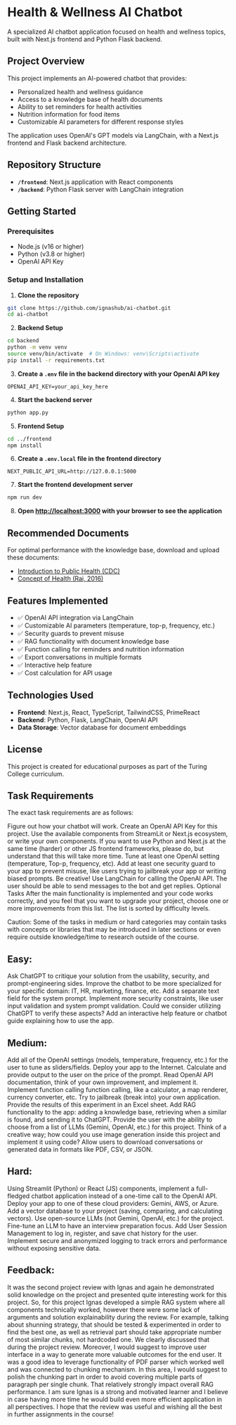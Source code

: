 # Health & Wellness AI Chatbot

A specialized AI chatbot application focused on health and wellness topics, built with Next.js frontend and Python Flask backend.

## Project Overview

This project implements an AI-powered chatbot that provides:

- Personalized health and wellness guidance
- Access to a knowledge base of health documents
- Ability to set reminders for health activities
- Nutrition information for food items
- Customizable AI parameters for different response styles

The application uses OpenAI's GPT models via LangChain, with a Next.js frontend and Flask backend architecture.

## Repository Structure

- **`/frontend`**: Next.js application with React components
- **`/backend`**: Python Flask server with LangChain integration

## Getting Started

### Prerequisites

- Node.js (v16 or higher)
- Python (v3.8 or higher)
- OpenAI API Key

### Setup and Installation

1. **Clone the repository**

```bash
git clone https://github.com/ignashub/ai-chatbot.git
cd ai-chatbot
```

2. **Backend Setup**

```bash
cd backend
python -m venv venv
source venv/bin/activate  # On Windows: venv\Scripts\activate
pip install -r requirements.txt
```

3. **Create a `.env` file in the backend directory with your OpenAI API key**

```
OPENAI_API_KEY=your_api_key_here
```

4. **Start the backend server**

```bash
python app.py
```

5. **Frontend Setup**

```bash
cd ../frontend
npm install
```

6. **Create a `.env.local` file in the frontend directory**

```
NEXT_PUBLIC_API_URL=http://127.0.0.1:5000
```

7. **Start the frontend development server**

```bash
npm run dev
```

8. **Open [http://localhost:3000](http://localhost:3000) with your browser to see the application**

## Recommended Documents

For optimal performance with the knowledge base, download and upload these documents:

- [Introduction to Public Health (CDC)](https://www.cdc.gov/training-publichealth101/media/pdfs/introduction-to-public-health.pdf)
- [Concept of Health (Rai, 2016)](https://www.gfmer.ch/GFMER_members/pdf/Concept-health-Rai-2016.pdf)

## Features Implemented

- ✅ OpenAI API integration via LangChain
- ✅ Customizable AI parameters (temperature, top-p, frequency, etc.)
- ✅ Security guards to prevent misuse
- ✅ RAG functionality with document knowledge base
- ✅ Function calling for reminders and nutrition information
- ✅ Export conversations in multiple formats
- ✅ Interactive help feature
- ✅ Cost calculation for API usage

## Technologies Used

- **Frontend**: Next.js, React, TypeScript, TailwindCSS, PrimeReact
- **Backend**: Python, Flask, LangChain, OpenAI API
- **Data Storage**: Vector database for document embeddings

## License

This project is created for educational purposes as part of the Turing College curriculum. 

## Task Requirements

The exact task requirements are as follows:

Figure out how your chatbot will work.
Create an OpenAI API Key for this project.
Use the available components from StreamLit or Next.js ecosystem, or write your own components. If you want to use Python and Next.js at the same time (harder) or other JS frontend frameworks, please do, but understand that this will take more time.
Tune at least one OpenAI setting (temperature, Top-p, frequency, etc).
Add at least one security guard to your app to prevent misuse, like users trying to jailbreak your app or writing biased prompts. Be creative!
Use LangChain for calling the OpenAI API.
The user should be able to send messages to the bot and get replies.
Optional Tasks
After the main functionality is implemented and your code works correctly, and you feel that you want to upgrade your project, choose one or more improvements from this list. The list is sorted by difficulty levels.

Caution: Some of the tasks in medium or hard categories may contain tasks with concepts or libraries that may be introduced in later sections or even require outside knowledge/time to research outside of the course.

## Easy:

Ask ChatGPT to critique your solution from the usability, security, and prompt-engineering sides.
Improve the chatbot to be more specialized for your specific domain: IT, HR, marketing, finance, etc.
Add a separate text field for the system prompt.
Implement more security constraints, like user input validation and system prompt validation. Could we consider utilizing ChatGPT to verify these aspects?
Add an interactive help feature or chatbot guide explaining how to use the app.

## Medium:

Add all of the OpenAI settings (models, temperature, frequency, etc.) for the user to tune as sliders/fields.
Deploy your app to the Internet.
Calculate and provide output to the user on the price of the prompt.
Read OpenAI API documentation, think of your own improvement, and implement it.
Implement function calling function calling, like a calculator, a map renderer, currency converter, etc.
Try to jailbreak (break into) your own application. Provide the results of this experiment in an Excel sheet.
Add RAG functionality to the app: adding a knowledge base, retrieving when a similar is found, and sending it to ChatGPT.
Provide the user with the ability to choose from a list of LLMs (Gemini, OpenAI, etc.) for this project.
Think of a creative way; how could you use image generation inside this project and implement it using code?
Allow users to download conversations or generated data in formats like PDF, CSV, or JSON.

## Hard:

Using Streamlit (Python) or React (JS) components, implement a full-fledged chatbot application instead of a one-time call to the OpenAI API.
Deploy your app to one of these cloud providers: Gemini, AWS, or Azure.
Add a vector database to your project (saving, comparing, and calculating vectors).
Use open-source LLMs (not Gemini, OpenAI, etc.) for the project.
Fine-tune an LLM to have an interview preparation focus.
Add User Session Management to log in, register, and save chat history for the user.
Implement secure and anonymized logging to track errors and performance without exposing sensitive data.

## Feedback:

It was the second project review with Ignas and again he demonstrated solid knowledge on the project and presented quite interesting work for this project. So, for this project Ignas developed a simple RAG system where all components technically worked, however there were some lack of arguments and solution explainability during the review. For example, talking about shunning strategy, that should be tested & experimented in order to find the best one, as well as retrieval part should take appropriate number of most similar chunks, not hardcoded one. We clearly discussed that during the project review. 
Moreover, I would suggest to improve user interface in a way to generate more valuable outcomes for the end user. It was a good idea to leverage functionality of PDF parser which worked well and was connected to chunking mechanism. In this area, I would suggest to polish the chunking part in order to avoid covering multiple parts of paragraph per single chunk. That relatively strongly impact overall RAG performance.
I am sure Ignas is a strong and motivated learner and I believe in case having more time he would build even more efficient application in all perspectives. I hope that the review was useful and wishing all the best in further assignments in the course!